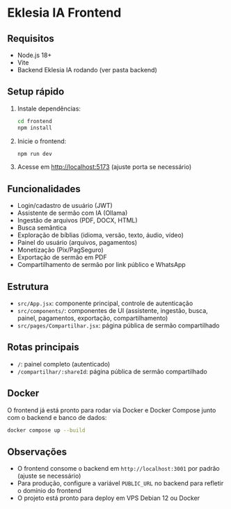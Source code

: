 # Eklesia IA Frontend

## Requisitos
- Node.js 18+
- Vite
- Backend Eklesia IA rodando (ver pasta backend)

## Setup rápido
1. Instale dependências:
   ```bash
   cd frontend
   npm install
   ```
2. Inicie o frontend:
   ```bash
   npm run dev
   ```
3. Acesse em [http://localhost:5173](http://localhost:5173) (ajuste porta se necessário)

## Funcionalidades
- Login/cadastro de usuário (JWT)
- Assistente de sermão com IA (Ollama)
- Ingestão de arquivos (PDF, DOCX, HTML)
- Busca semântica
- Exploração de bíblias (idioma, versão, texto, áudio, vídeo)
- Painel do usuário (arquivos, pagamentos)
- Monetização (Pix/PagSeguro)
- Exportação de sermão em PDF
- Compartilhamento de sermão por link público e WhatsApp

## Estrutura
- `src/App.jsx`: componente principal, controle de autenticação
- `src/components/`: componentes de UI (assistente, ingestão, busca, painel, pagamentos, exportação, compartilhamento)
- `src/pages/Compartilhar.jsx`: página pública de sermão compartilhado

## Rotas principais
- `/`: painel completo (autenticado)
- `/compartilhar/:shareId`: página pública de sermão compartilhado

## Docker
O frontend já está pronto para rodar via Docker e Docker Compose junto com o backend e banco de dados:

```bash
docker compose up --build
```

## Observações
- O frontend consome o backend em `http://localhost:3001` por padrão (ajuste se necessário)
- Para produção, configure a variável `PUBLIC_URL` no backend para refletir o domínio do frontend
- O projeto está pronto para deploy em VPS Debian 12 ou Docker
